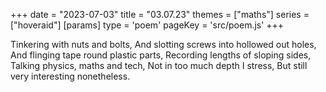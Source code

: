 +++
date = "2023-07-03"
title = "03.07.23"
themes = ["maths"]
series = ["hoveraid"]
[params]
  type = 'poem'
  pageKey = 'src/poem.js'
+++

Tinkering with nuts and bolts,
And slotting screws into hollowed out holes,
And flinging tape round plastic parts,
Recording lengths of sloping sides,
Talking physics, maths and tech,
Not in too much depth I stress,
But still very interesting nonetheless.
